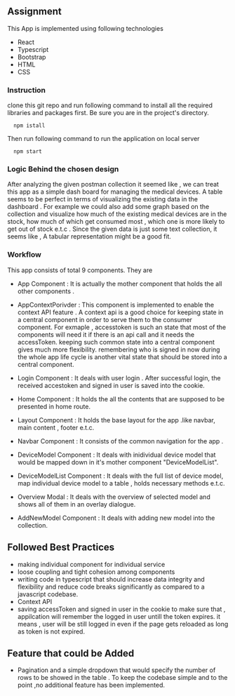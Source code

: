 ## Assignment 

This App is implemented using following technologies
* React 
* Typescript
* Bootstrap
* HTML
* CSS

### Instruction 
clone this git repo and run following command to install all the required libraries and packages first. Be sure you are in the project's directory.

      npm istall

Then run following command to run the application on local server 
      
      npm start


### Logic Behind the chosen design

  After analyzing the given postman collection it seemed like , we can treat this app as a simple dash board for managing the medical devices.
  A table seems to be perfect in terms of visualizing the existing data in the dashboard . For example we could also add some graph based on the collection
  and visualize how much of the existing medical devices are in the stock, how much of which get consumed most , which one is more likely to get out of stock 
  e.t.c . Since the given data is just some text collection, it seems like , A tabular representation might be a good fit.
  

### Workflow 
  
  This app consists of total 9 components. They are
  
  * App Component : It is actually the mother component that holds the all other components .
  * AppContextPorivder : This component is implemented to enable the context API feature . A context api is a good choice for keeping state in 
      a central component in order to serve them to the consumer component. For exmaple , accesstoken is such an state that most of the components will need 
      it if there is an api call and it needs the accessToken. keeping such common state into a central component gives much more flexibility. remembering who is       signed in now during the whole app life cycle is another vital state that should be stored into a central component.
      
  * Login Component : It deals with user login . After successful login, the received accestoken and  signed in user is saved into the cookie.
  * Home Component  : It holds the all the contents that are supposed to be presented in home route.
  * Layout Component : It holds the base layout for the app .like navbar, main content , footer e.t.c.
  * Navbar Component  : It consists of the common navigation for the app .
  * DeviceModel Component : It deals with inidividual device model that would be mapped down in it's mother component "DeviceModelList".
  * DeviceModelList Component : It deals with the full list of device model, map individual device model to a table , holds necessary methods e.t.c.
  * Overview Modal  : It deals with the overview of selected model and shows all of them in an overlay dialogue.
  * AddNewModel Component : It deals with adding new model into the collection.
    
## Followed Best Practices 

  * making individual component for individual service
  * loose coupling and tight cohesion among  components
  * writing code in typescript that should increase data integrity and flexibility and reduce code breaks significantly as compared to a javascript codebase.
  * Context API
  * saving accessToken and signed in user in the cookie to make sure that , appilcation will remember the logged in user untill the token expires. it means ,
      user will be still logged in even if the page gets reloaded as long as token is not expired.
      
## Feature that could be Added 
  * Pagination  and a simple dropdown that would specify the number of rows to be showed in the table .
  To keep the codebase simple and to the point ,no additional feature has been implemented. 
  
 
      
